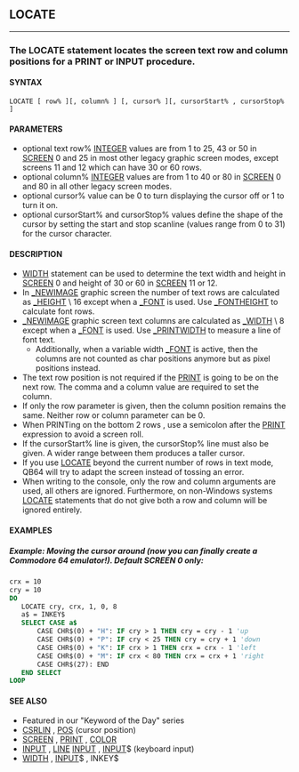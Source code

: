 ## LOCATE
---

### The LOCATE statement locates the screen text row and column positions for a PRINT or INPUT procedure.

#### SYNTAX

`LOCATE [ row% ][, column% ] [, cursor% ][, cursorStart% , cursorStop% ]`

#### PARAMETERS
* optional text row% [INTEGER](./INTEGER.md) values are from 1 to 25, 43 or 50 in [SCREEN](./SCREEN.md) 0 and  25 in most other legacy graphic screen modes, except screens 11 and 12 which can have 30 or 60 rows.
* optional column% [INTEGER](./INTEGER.md) values are from 1 to 40 or 80 in [SCREEN](./SCREEN.md) 0 and 80 in all other legacy screen modes.
* optional cursor% value can be 0 to turn displaying the cursor off or 1 to turn it on.
* optional cursorStart% and cursorStop% values define the shape of the cursor by setting the start and stop scanline (values range from 0 to 31) for the cursor character.


#### DESCRIPTION
* [WIDTH](./WIDTH.md) statement can be used to determine the text width and height in [SCREEN](./SCREEN.md) 0 and height of 30 or 60 in [SCREEN](./SCREEN.md) 11 or 12.
* In [_NEWIMAGE](./_NEWIMAGE.md) graphic screen the number of text rows are calculated as [_HEIGHT](./_HEIGHT.md) \ 16 except when a [_FONT](./_FONT.md) is used. Use [_FONTHEIGHT](./_FONTHEIGHT.md) to calculate font rows.
* [_NEWIMAGE](./_NEWIMAGE.md) graphic screen text columns are calculated as [_WIDTH](./_WIDTH.md) \ 8 except when a [_FONT](./_FONT.md) is used. Use [_PRINTWIDTH](./_PRINTWIDTH.md) to measure a line of font text.
	* Additionally, when a variable width [_FONT](./_FONT.md) is active, then the columns are not counted as char positions anymore but as pixel positions instead.
* The text row position is not required if the [PRINT](./PRINT.md) is going to be on the next row. The comma and a column value are required to set the column.
* If only the row parameter is given, then the column position remains the same. Neither row or column parameter can be 0.
* When PRINTing on the bottom 2 rows , use a semicolon after the [PRINT](./PRINT.md) expression to avoid a screen roll.
* If the cursorStart% line is given, the cursorStop% line must also be given. A wider range between them produces a taller cursor.
* If you use [LOCATE](./LOCATE.md) beyond the current number of rows in text mode, QB64 will try to adapt the screen instead of tossing an error.
* When writing to the console, only the row and column arguments are used, all others are ignored. Furthermore, on non-Windows systems [LOCATE](./LOCATE.md) statements that do not give both a row and column will be ignored entirely.


#### EXAMPLES
##### Example: Moving the cursor around (now you can finally create a Commodore 64 emulator!). Default SCREEN 0 only:
```vb
crx = 10
cry = 10
DO
   LOCATE cry, crx, 1, 0, 8
   a$ = INKEY$
   SELECT CASE a$
       CASE CHR$(0) + "H": IF cry > 1 THEN cry = cry - 1 'up
       CASE CHR$(0) + "P": IF cry < 25 THEN cry = cry + 1 'down
       CASE CHR$(0) + "K": IF crx > 1 THEN crx = crx - 1 'left
       CASE CHR$(0) + "M": IF crx < 80 THEN crx = crx + 1 'right
       CASE CHR$(27): END
   END SELECT
LOOP
```
  


#### SEE ALSO
* Featured in our "Keyword of the Day" series
* [CSRLIN](./CSRLIN.md) , [POS](./POS.md) (cursor position)
* [SCREEN](./SCREEN.md) , [PRINT](./PRINT.md) , [COLOR](./COLOR.md)
* [INPUT](./INPUT.md) , [LINE](./LINE.md) [INPUT](./INPUT.md) , [INPUT](./INPUT.md)$ (keyboard input)
* [WIDTH](./WIDTH.md) , [INPUT](./INPUT.md)$ , INKEY$
